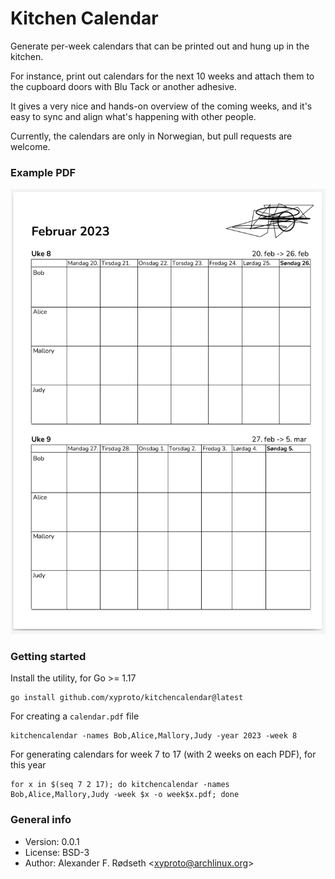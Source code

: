 # Kitchen Calendar

Generate per-week calendars that can be printed out and hung up in the kitchen.

For instance, print out calendars for the next 10 weeks and attach them to the cupboard doors with Blu Tack or another adhesive.

It gives a very nice and hands-on overview of the coming weeks, and it's easy to sync and align what's happening with other people.

Currently, the calendars are only in Norwegian, but pull requests are welcome.

### Example PDF

![kitchen calendar](img/kitchencalendar_februar_2023.png)

### Getting started

Install the utility, for Go >= 1.17

    go install github.com/xyproto/kitchencalendar@latest

For creating a `calendar.pdf` file

    kitchencalendar -names Bob,Alice,Mallory,Judy -year 2023 -week 8

For generating calendars for week 7 to 17 (with 2 weeks on each PDF), for this year

    for x in $(seq 7 2 17); do kitchencalendar -names Bob,Alice,Mallory,Judy -week $x -o week$x.pdf; done

### General info

* Version: 0.0.1
* License: BSD-3
* Author: Alexander F. Rødseth &lt;xyproto@archlinux.org&gt;

